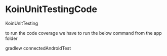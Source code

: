 # KoinUnitTestingCode
 KoinUnitTesting

 to run the code coverage we have to run the below command from the app folder

 gradlew connectedAndroidTest
